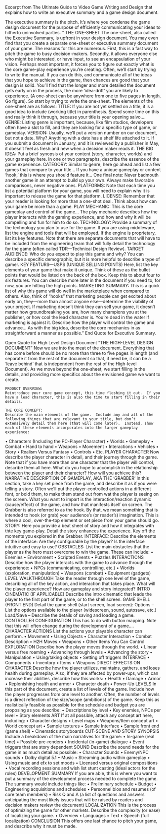 Excerpt from The Ultimate Guide to Video Game Writing and Design that explains how to write an executive summary and a game design document.

The executive summary is the pitch.  It’s where you condense the game design document for the purpose of efficiently communicating your ideas to hitherto uninvolved parties.
“ THE ONE-SHEET
	The one-sheet, also called the Executive Summary, is upfront in your design document.  You may even find that you create a separate one-sheet or executive summary document of your game.  The reasons for this are numerous.  First, this is a fast way to pitch the game to busy decision-makers.  Secondly, it allows everyone else who might be interested, or have input, to see an encapsulation of your vision.  Perhaps most important, it forces you to figure out exactly what is the core game-play experience you’re creating.
	Often, we’ll start by trying to write the manual.  If you can do this, and communicate all of the ideas that you hope to achieve in the game, then chances are good that your design is solid.  You’ll find that the longer and more detailed the document gets early on in the process, the more ‘idea-drift’ you are likely to experience.  (A one-sheet can be anywhere from one to five pages in length.  Go figure).
	So start by trying to write the one-sheet.  The elements of the one-sheet are as follows:
	TITLE:
	If you are not yet settled on a title, it is a good idea to include (working title) in parenthesis.  Spend some time on this and really think it through, because your title is your opening salvo….
	GENRE:
	Listing genre is important, because, like film studios, developers often have a slot to fill, and they are looking for a specific type of game, or gameplay.
	VERSION:
	Usually, we’ll put a version number on our document, but not a date.  Why? Anything with a date has a shelf life attached to it. If you submit a document in January, and it is reviewed by a publisher in May, it doesn’t feel as fresh and new when a decision maker reads it.
	THE BIG IDEA:
	Put a brief synopsis of your content (story, character, worlds) and your gameplay here.  In one or two paragraphs, describe the essence of the game experience.
	CATEGORY:
	Similar to genre, here go ahead and list a few games that compare to your title…  If you have a unique gameplay or content ‘hook,’ this is where you should feature it…  One final note: Never badmouth another game in an attempt to build up your own.  Always make favorable comparisons, never negative ones. 
	PLATFORMS:
	Note that each time you list a potential platform for your game, you will need to explain why it is important to release the game for that platform.
	LICENSE:
	Remember that your reader is looking for more than a one-shot deal.  Think about how can your game be more than a game.
	PLAY MECHANIC:
	This is the core gameplay and control of the game… The play mechanic describes how the player interacts with the gaming experience, and how and why it will be compelling and fun for him to do so.
	TECHNOLOGY:
	Provide a summary of the technology you plan to use for the game.  If you are using middleware, list the engine and tools that will be employed.  If the engine is proprietary, list its key features.  Note that there are separate documents that will have to be included from the engineering team that will fully detail the technology for the game (often called TDR—Technical Design Review).
	TARGET AUDIENCE:
	Who do you expect to play this game and why?  You can describe a specific demographic, but it is more helpful to describe a type of gamer.
	KEY FEATURS—USPS (UNIQUE SELLING POINTS)
	Here, list the key elements of your game that make it unique.  Think of these as the bullet points that would be listed on the back of the box.  Keep this to about four to six features.  You can describe more later in the document if you need to; for now, you are hitting the high points.
	MARKETING SUMMARY:
	This is a quick list of why this game will do well in the marketplace when compared to others.  Also, think of “hooks” that marketing people can get excited about early on, they—more than almost anyone else—determine the viability of your project.  If marketing doesn’t think they can sell your game, it doesn’t matter how groundbreaking you are, how many champions you at the publisher, or how cool the lead character is.  You’re dead in the water if marketing is against it.
	Describe how the player will control the game and advance… As with the big idea, describe the core mechanics in as straightforward a manner as possible.”
End Quote for Executive Summary.

Open Quote for High Level Design Document
“THE HIGH-LEVEL DESIGN DOCUMENT”
	Now we are into the meat of the document.  Everything that has come before should be no more than three to five pages in length (and separate it from the rest of the document so that, if need be, it can be a ‘leave behind’ that is independent from the rest of the High-level Document).  As we move beyond the one-sheet, we start filling in the details, and providing more specifics about the envisioned game we want to create.

	PRODUCT OVERVIEW:
	Reintroduce your core game concept, this time fleshing it out.  If you have a lead character, this is also the time to start filling in their details.

	THE CORE CONCEPT:
	Describe the main elements of the game.  Include any and all of the following things that are relevant to your title, but don’t extensively detail them here (that will come later).  Instead, show each of these elements incorporates into the larger gameplay experience:
•	Characters (Including the PC-Player Character)
•	Worlds
•	Gameplay
•	Combat
•	Hand to hand
•	Weapons
•	Movement
•	Interactions
•	Vehicles
•	Story
•	Realism Versus Fantasy
•	Controls
•	Etc.
PLAYER CHARACTER
Now describe the player character in detail, and their journey through the game.  Note that if you have more than one character that the player will control, describe them all here.  What do you hope to accomplish in the relationship between the player and their character?  How will you achieve this?
NARRATIVE DESCRIPTION OF GAMEPLAY, AKA THE ‘GRABBER’
In this section, take a key set piece from the game, and describe it as if you were telling a story.  Often we’ll put the player-controlled actions in a different font, or bold them, to make them stand out from wat the player is seeing on the screen.  What you want to impart is the interaction/reaction dynamic (cause/effect) of the game, and how that manifests itself on screen.
The Grabber is also referred to as the hook.  By that, we mean something that is intended to hook (or grab) your audience’s (or reader’s) imagination.  This is where a cool, over-the-top element or set piece from your game should go.
STORY:
Here you provide a beat sheet of story and how it integrates with thte key game-play.  Detail the story enhances the experience.  Key off the moments you explored in the Grabber.
INTERFACE:
Describe the elements of the interface: Are they configurable by the player?  Is the interface intuitive and easy to use?
OBSTACLES:
List the main obstacles that the player as the hero must overcome to win the game.
	These can include:
•	Enemies
•	Environment
•	Scripted Events
•	Puzzles
INTERACTIONS
	Describe how the player interacts with the game to advance through the experience:
•	NPCs (communicating, controlling, etc.)
•	Worlds (exploration, manipulation)
•	Weapons (combat)
•	Equipment (gadgets)
LEVEL WALKTHROUGH
Take the reader through one level of the game, describing all of the key action, and interaction that takes place.  What will the player experience?  How are gameplay and story integrated?
INTRO CINEMATIC (IF APPLICABLE)
Describe the intro cinematic that leads the player to the first part of the game, or to the shell screen.
GAME SHELL (FRONT END)
Detail the game shell (start screen, load screen):
	Options – List the options available to the player (widescreen, sound, autosave, etc.)
	Load/Save – Describe the details of saving and loading a game.
CONTROLLER CONFIGURATION
This has to do with button mapping.  Note that this will often change during the development of a game….
CHARACTER ACTIONS
List the actions your playable character can perform.
•	Movement 
•	Using Objects
•	Character Interaction
•	Combat Description
•	H2H Moves
•	Weapons
•	Other Items You Can Control
EXPLORATION
Describe how the player moves through the world.
•	Linear versus free roaming
•	Advancing through levels
•	Advancing the story
•	Manipulation
•	Using/taking objects
•	Setting off triggers
INTERFACE
•	Components
•	Inventory
•	Items
•	Weapons
DIRECT EFFECTS ON CHARACTER
	Describe how the player utilizes, maintains, gathers, and loses health during gameplay.  Also, if they are affected by power-ups, which can increase their abilities, describe how this works:
•	Health
•	Damage
•	Armor
•	Replenishing health and armor
•	Character death
•	Power-Up
LEVELS
In this part of the document, create a list of levels of the game.  Include how the player progresses from one level to another.  Often, the number of levels is a direct reflection of the size/scope (ambitions) of the game.  Keep this as realistically feasible as possible for the schedule and budget you are proposing as you describe:
•	Descriptions by level
•	Key enemies, NPCs per level
•	Story elements
ART
If at all possible, attach any concept art here, including:
•	Character designs
•	Level maps
•	Weapons/Item concept art
•	World concept art
•	Sample textures
•	Sample Interface
•	Sample front end (game shell)
•	Cinematics storyboards
CUT-SCENE AND STORY SYNOPSIS
Include a breakdown of the main narratives for the game:
•	In-game (real time)
•	Possible pre-renders
•	Incidental (in-game) dialogue
•	Event triggers that are story dependent
SOUND
Describe the sound needs for the game in as much detail as possible:
•	Character Sounds
•	Enemy/NPC sounds
•	Dolby digital 5.1
•	Music
•	Streaming audio within gameplay
•	Using music and efx to set moods
•	Licensed versus original compositions
•	Vocal recording sessions and wish list stunt casting (ideal actors for the roles)
DEVELOPMENT SUMMARY
If you are able, this is where you want to put a summary of the development process needed to complete the game.  The summary would include things like:
•	Preliminary schedule
•	Budget
•	Engineering acquisitions and schedules
•	Personnel bios and resumes (of core team members)
•	Risk Q and A (a list of questions and answers anticipating the most likely issues that will be raised by readers and decision makers review the document)
LOCALIZATION
This is the process of optimizing the game for other markets.  Describe the complexity (or ease) of localizing your game.
•	Overview
•	Languages
•	Text
•	Speech (full localization)
CONCLUSION
This offers one last chance to pitch your game, and describe why it must be made.

